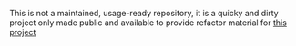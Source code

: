 This is not a maintained, usage-ready repository, it is a quicky and dirty project only made public and available to provide refactor material for [this project](https://github.com/ognjenkatic/conductor-ai-code-flows)
